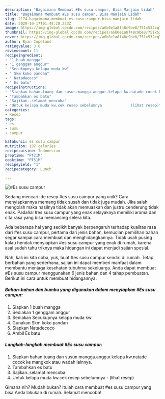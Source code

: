 ```yaml
---
description: "Bagaimana Membuat #Es susu campur, Bisa Manjain Lidah"
title: "Bagaimana Membuat #Es susu campur, Bisa Manjain Lidah"
slug: 2174-bagaimana-membuat-es-susu-campur-bisa-manjain-lidah
date: 2020-10-17T01:48:20.223Z
image: https://img-global.cpcdn.com/recipes/a6b0e1a8f48c9be8/751x532cq70/es-susu-campur-foto-resep-utama.jpg
thumbnail: https://img-global.cpcdn.com/recipes/a6b0e1a8f48c9be8/751x532cq70/es-susu-campur-foto-resep-utama.jpg
cover: https://img-global.cpcdn.com/recipes/a6b0e1a8f48c9be8/751x532cq70/es-susu-campur-foto-resep-utama.jpg
author: Ryan Copeland
ratingvalue: 3.6
reviewcount: 11
recipeingredient:
- "1 buah mangga"
- "1 genggam anggur"
- "Secukupnya kelapa muda kw"
- " Skm koko pandan"
- " Natadecoco"
- " Es batu"
recipeinstructions:
- "Siapkan bahan.tuang dan susun.mangga.anggur.kelapa kw.natade cocok ke mangkok atau wadah lainnya."
- "Tambahkan es batu"
- "Sajikan..selamat mencoba"
- "Untuk kelapa muda kw.cek resep sebelumnya             (lihat resep)"
categories:
- Resep
tags:
- es
- susu
- campur

katakunci: es susu campur 
nutrition: 107 calories
recipecuisine: Indonesian
preptime: "PT21M"
cooktime: "PT51M"
recipeyield: "1"
recipecategory: Lunch

---
```



![#Es susu campur](https://img-global.cpcdn.com/recipes/a6b0e1a8f48c9be8/751x532cq70/es-susu-campur-foto-resep-utama.jpg)

Sedang mencari ide resep #es susu campur yang unik? Cara menyiapkannya memang tidak susah dan tidak juga mudah. Jika salah mengolah maka hasilnya tidak akan memuaskan dan justru cenderung tidak enak. Padahal #es susu campur yang enak selayaknya memiliki aroma dan cita rasa yang bisa memancing selera kita.



Ada beberapa hal yang sedikit banyak berpengaruh terhadap kualitas rasa dari #es susu campur, pertama dari jenis bahan, kemudian pemilihan bahan segar sampai cara membuat dan menghidangkannya. Tidak usah pusing kalau hendak menyiapkan #es susu campur yang enak di rumah, karena asal sudah tahu triknya maka hidangan ini dapat menjadi sajian spesial.


Nah, kali ini kita coba, yuk, buat #es susu campur sendiri di rumah. Tetap berbahan yang sederhana, sajian ini dapat memberi manfaat dalam membantu menjaga kesehatan tubuhmu sekeluarga. Anda dapat membuat #Es susu campur menggunakan 6 jenis bahan dan 4 tahap pembuatan. Berikut ini cara untuk membuat hidangannya.

<!--inarticleads1-->

##### Bahan-bahan dan bumbu yang digunakan dalam menyiapkan #Es susu campur:

1. Siapkan 1 buah mangga
1. Sediakan 1 genggam anggur
1. Sediakan Secukupnya kelapa muda kw
1. Gunakan  Skm koko pandan
1. Siapkan  Natadecoco
1. Ambil  Es batu




<!--inarticleads2-->

##### Langkah-langkah membuat #Es susu campur:

1. Siapkan bahan.tuang dan susun.mangga.anggur.kelapa kw.natade cocok ke mangkok atau wadah lainnya.
1. Tambahkan es batu
1. Sajikan..selamat mencoba
1. Untuk kelapa muda kw.cek resep sebelumnya -             (lihat resep)




Gimana nih? Mudah bukan? Itulah cara membuat #es susu campur yang bisa Anda lakukan di rumah. Selamat mencoba!
